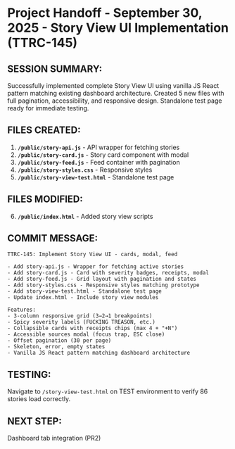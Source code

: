 # Project Handoff - September 30, 2025 - Story View UI Implementation (TTRC-145)

## **SESSION SUMMARY:**
Successfully implemented complete Story View UI using vanilla JS React pattern matching existing dashboard architecture. Created 5 new files with full pagination, accessibility, and responsive design. Standalone test page ready for immediate testing.

## **FILES CREATED:**

1. **`/public/story-api.js`** - API wrapper for fetching stories
2. **`/public/story-card.js`** - Story card component with modal
3. **`/public/story-feed.js`** - Feed container with pagination
4. **`/public/story-styles.css`** - Responsive styles
5. **`/public/story-view-test.html`** - Standalone test page

## **FILES MODIFIED:**

6. **`/public/index.html`** - Added story view scripts

## **COMMIT MESSAGE:**
```
TTRC-145: Implement Story View UI - cards, modal, feed

- Add story-api.js - Wrapper for fetching active stories
- Add story-card.js - Card with severity badges, receipts, modal
- Add story-feed.js - Grid layout with pagination and states
- Add story-styles.css - Responsive styles matching prototype
- Add story-view-test.html - Standalone test page
- Update index.html - Include story view modules

Features:
- 3-column responsive grid (3→2→1 breakpoints)
- Spicy severity labels (FUCKING TREASON, etc.)
- Collapsible cards with receipts chips (max 4 + "+N")
- Accessible sources modal (focus trap, ESC close)
- Offset pagination (30 per page)
- Skeleton, error, empty states
- Vanilla JS React pattern matching dashboard architecture
```

## **TESTING:**
Navigate to `/story-view-test.html` on TEST environment to verify 86 stories load correctly.

## **NEXT STEP:**
Dashboard tab integration (PR2)
